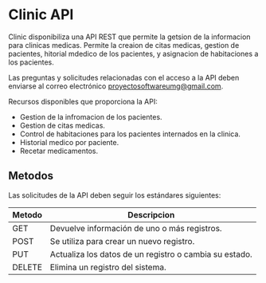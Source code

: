 # Clinic API

Clinic disponibiliza una API REST que permite la getsion de la informacion para clinicas medicas.
Permite la creaion de citas medicas, gestion de pacientes, hitorial mdedico de los pacientes, y asignacion 
de habitaciones a los pacientes.

Las preguntas y solicitudes relacionadas con el acceso a la API deben enviarse al correo electrónico 
proyectosoftwareumg@gmail.com.

Recursos disponibles que proporciona la API:

* Gestion de la infromacion de los pacientes.
* Gestion de citas medicas.
* Control de habitaciones para los pacientes internados en la clinica.
* Historial medico por paciente.
* Recetar medicamentos.


## Metodos

Las solicitudes de la API deben seguir los estándares siguientes:

| Metodo | Descripcion |
| ------------- | ------------- |
| GET | Devuelve información de uno o más registros. |
| POST  | Se utiliza para crear un nuevo registro. |
| PUT  | Actualiza los datos de un registro o cambia su estado. |
| DELETE  |Elimina un registro del sistema. |